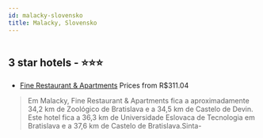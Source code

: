 ```yaml
---
id: malacky-slovensko
title: Malacky, Slovensko
---
```


<center><img src="https://i.travelapi.com/hotels/16000000/15720000/15716900/15716817/ec3a37fe_z.jpg" alt="" /></center>


##  3 star hotels - ⭐️⭐️⭐️

-    [Fine Restaurant & Apartments](https://www.hurb.com/br/aud/https://www.hurb.com/br/hotels/malacky/fine-restaurant-apartments-HT-26H4?cmp=18055) Prices from R$311.04
   > Em Malacky, Fine Restaurant & Apartments fica a aproximadamente 34,2 km de Zoológico de Bratislava e a 34,5 km de Castelo de Devin.  Este hotel fica a 36,3 km de Universidade Eslovaca de Tecnologia em Bratislava e a 37,6 km de Castelo de Bratislava.Sinta-
